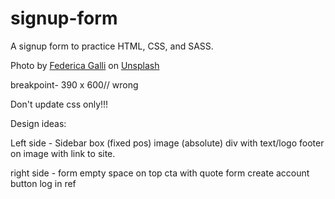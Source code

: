 # signup-form
A signup form to practice HTML, CSS, and SASS.



Photo by <a href="https://unsplash.com/@fedechanw?utm_source=unsplash&utm_medium=referral&utm_content=creditCopyText">Federica Galli</a> on <a href="https://unsplash.com/s/photos/anime?utm_source=unsplash&utm_medium=referral&utm_content=creditCopyText">Unsplash</a>


breakpoint- 390 x 600// wrong

Don't update css only!!!

Design ideas:

Left side - Sidebar
box (fixed pos)
image (absolute)
div with text/logo
footer on image with link to site.


right side - form
empty space on top
cta with quote
form
create account button
log in ref